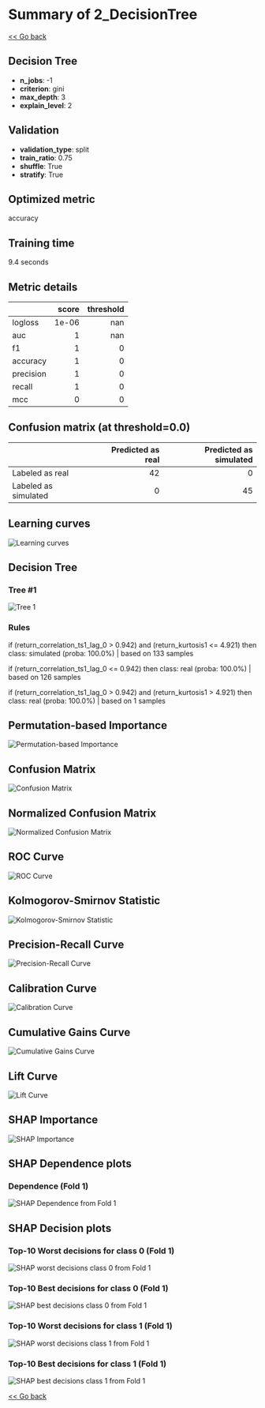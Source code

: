 # Summary of 2_DecisionTree

[<< Go back](../README.md)


## Decision Tree
- **n_jobs**: -1
- **criterion**: gini
- **max_depth**: 3
- **explain_level**: 2

## Validation
 - **validation_type**: split
 - **train_ratio**: 0.75
 - **shuffle**: True
 - **stratify**: True

## Optimized metric
accuracy

## Training time

9.4 seconds

## Metric details
|           |   score |   threshold |
|:----------|--------:|------------:|
| logloss   |   1e-06 |         nan |
| auc       |   1     |         nan |
| f1        |   1     |           0 |
| accuracy  |   1     |           0 |
| precision |   1     |           0 |
| recall    |   1     |           0 |
| mcc       |   0     |           0 |


## Confusion matrix (at threshold=0.0)
|                      |   Predicted as real |   Predicted as simulated |
|:---------------------|--------------------:|-------------------------:|
| Labeled as real      |                  42 |                        0 |
| Labeled as simulated |                   0 |                       45 |

## Learning curves
![Learning curves](learning_curves.png)

## Decision Tree 

### Tree #1
![Tree 1](learner_fold_0_tree.svg)

### Rules

if (return_correlation_ts1_lag_0 > 0.942) and (return_kurtosis1 <= 4.921) then class: simulated (proba: 100.0%) | based on 133 samples

if (return_correlation_ts1_lag_0 <= 0.942) then class: real (proba: 100.0%) | based on 126 samples

if (return_correlation_ts1_lag_0 > 0.942) and (return_kurtosis1 > 4.921) then class: real (proba: 100.0%) | based on 1 samples





## Permutation-based Importance
![Permutation-based Importance](permutation_importance.png)
## Confusion Matrix

![Confusion Matrix](confusion_matrix.png)


## Normalized Confusion Matrix

![Normalized Confusion Matrix](confusion_matrix_normalized.png)


## ROC Curve

![ROC Curve](roc_curve.png)


## Kolmogorov-Smirnov Statistic

![Kolmogorov-Smirnov Statistic](ks_statistic.png)


## Precision-Recall Curve

![Precision-Recall Curve](precision_recall_curve.png)


## Calibration Curve

![Calibration Curve](calibration_curve_curve.png)


## Cumulative Gains Curve

![Cumulative Gains Curve](cumulative_gains_curve.png)


## Lift Curve

![Lift Curve](lift_curve.png)



## SHAP Importance
![SHAP Importance](shap_importance.png)

## SHAP Dependence plots

### Dependence (Fold 1)
![SHAP Dependence from Fold 1](learner_fold_0_shap_dependence.png)

## SHAP Decision plots

### Top-10 Worst decisions for class 0 (Fold 1)
![SHAP worst decisions class 0 from Fold 1](learner_fold_0_shap_class_0_worst_decisions.png)
### Top-10 Best decisions for class 0 (Fold 1)
![SHAP best decisions class 0 from Fold 1](learner_fold_0_shap_class_0_best_decisions.png)
### Top-10 Worst decisions for class 1 (Fold 1)
![SHAP worst decisions class 1 from Fold 1](learner_fold_0_shap_class_1_worst_decisions.png)
### Top-10 Best decisions for class 1 (Fold 1)
![SHAP best decisions class 1 from Fold 1](learner_fold_0_shap_class_1_best_decisions.png)

[<< Go back](../README.md)
